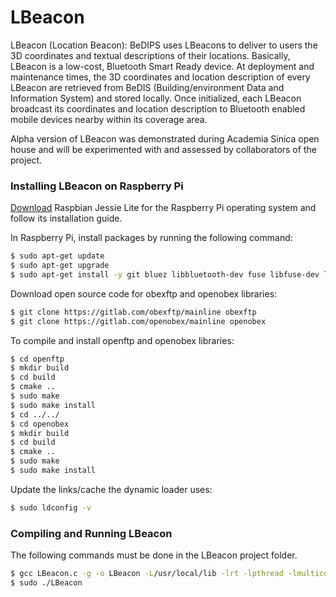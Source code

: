 # LBeacon

LBeacon (Location Beacon): BeDIPS uses LBeacons to deliver to users the 3D coordinates and textual descriptions of their locations. Basically, LBeacon is a low-cost, Bluetooth Smart Ready device. At deployment and maintenance times, the 3D coordinates and location description of every LBeacon are retrieved from BeDIS (Building/environment Data and Information System) and stored locally. Once initialized, each LBeacon broadcast its coordinates and location description to Bluetooth enabled mobile devices nearby within its coverage area.

Alpha version of LBeacon was demonstrated during Academia Sinica open house and will be experimented with and assessed by collaborators of the project.

### Installing LBeacon on Raspberry Pi

[Download](https://www.raspberrypi.org/downloads/raspbian/) Raspbian Jessie Lite for the Raspberry Pi operating system and follow its installation guide.

In Raspberry Pi, install packages by running the following command:
```sh
$ sudo apt-get update
$ sudo apt-get upgrade
$ sudo apt-get install -y git bluez libbluetooth-dev fuse libfuse-dev libexpat1-dev swig python-dev ruby ruby-dev libusb-1.0-0-dev default-jdk xsltproc libxml2-utils cmake doxygen
```
Download open source code for obexftp and openobex libraries:
```sh
$ git clone https://gitlab.com/obexftp/mainline obexftp
$ git clone https://gitlab.com/openobex/mainline openobex
```
To compile and install openftp and openobex libraries:
```sh
$ cd openftp
$ mkdir build
$ cd build
$ cmake ..
$ sudo make
$ sudo make install
$ cd ../../
$ cd openobex
$ mkdir build
$ cd build
$ cmake ..
$ sudo make
$ sudo make install
```
Update the links/cache the dynamic loader uses:
```sh
$ sudo ldconfig -v
```

### Compiling and Running LBeacon
The following commands must be done in the LBeacon project folder.
```sh
$ gcc LBeacon.c -g -o LBeacon -L/usr/local/lib -lrt -lpthread -lmulticobex -lbfb -lbluetooth -lobexftp -lopenobex
$ sudo ./LBeacon
```